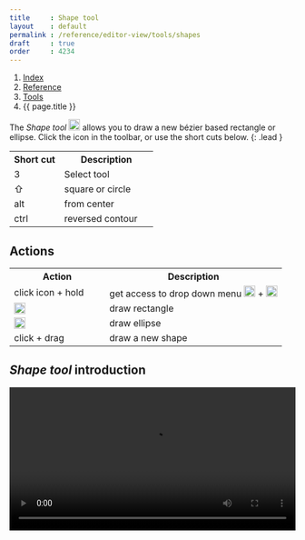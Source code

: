 ```yaml
---
title     : Shape tool
layout    : default
permalink : /reference/editor-view/tools/shapes
draft     : true
order     : 4234
---
```


<nav aria-label="breadcrumb">
  <ol class="breadcrumb small">
    <li class="breadcrumb-item"><a href="{{ site.url }}">Index</a></li>
    <li class="breadcrumb-item"><a href="{{ site.url }}/reference">Reference</a></li>
    <li class="breadcrumb-item"><a href="../tools/">Tools</a></li>
    <li class="breadcrumb-item active" aria-current="page">{{ page.title }}</li>
  </ol>
</nav>

The *Shape tool* <img height="20" src="{{ site.url }}/images/icons/square-plus-2.svg"> allows you to draw a new bézier based rectangle or ellipse.
Click the icon in the toolbar, or use the short cuts below.
{: .lead }

<table class='table table-hover'>
<tr>
<th width='35%'>Short cut</th>
<th width='65%'>Description</th>
</tr>
<tr>
<td>3</td>
<td>Select tool</td>
</tr>
<tr>
<td>⇧</td>
<td>square or circle</td>
</tr>
<tr>
<td>alt</td>
<td>from center</td>
</tr>
<tr>
<td>ctrl</td>
<td>reversed contour</td>
</tr>
</table>

Actions
-------

<table class='table table-hover'>
<tr>
<th width='35%'>Action</th>
<th width='65%'>Description</th>
</tr>
<tr>
<td>click icon + hold</td>
<td>get access to drop down menu <img height="20" src="{{ site.url }}/images/icons/square-plus-2.svg"> + <img height="20" src="{{ site.url }}/images/icons/circle-plus-2.svg"></td>
</tr>
<tr>
<td><img height="20" src="{{ site.url }}/images/icons/square-plus-2.svg"></td>
<td>draw rectangle</td>
</tr>
<tr>
<td><img height="20" src="{{ site.url }}/images/icons/circle-plus-2.svg"></td>
<td>draw ellipse</td>
</tr>
<tr>
<td>click + drag</td>
<td>draw a new shape</td>
</tr>
</table>

*Shape tool* introduction
-------
<video src="{{ site.url }}/videos/shape-tool-introduction.mp4" controls="controls" style="width: 100%; max-width: 600px">
</video>


